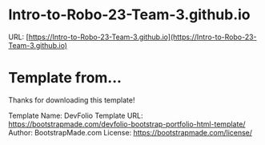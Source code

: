 # Intro-to-Robo-23-Team-3.github.io
URL: [https://Intro-to-Robo-23-Team-3.github.io](https://Intro-to-Robo-23-Team-3.github.io)









# Template from...
Thanks for downloading this template!

Template Name: DevFolio
Template URL: https://bootstrapmade.com/devfolio-bootstrap-portfolio-html-template/
Author: BootstrapMade.com
License: https://bootstrapmade.com/license/
